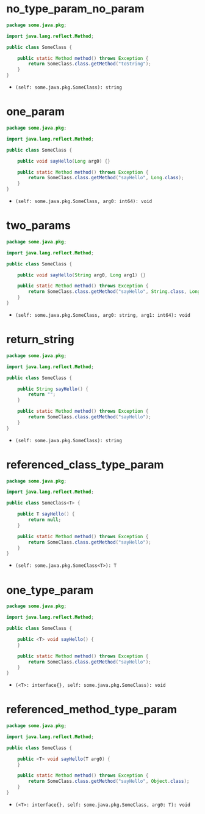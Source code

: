 # no_type_param_no_param

```java
package some.java.pkg;

import java.lang.reflect.Method;

public class SomeClass {

    public static Method method() throws Exception {
        return SomeClass.class.getMethod("toString");
    }
}
```

* `(self: some.java.pkg.SomeClass): string`

# one_param

```java
package some.java.pkg;

import java.lang.reflect.Method;

public class SomeClass {

    public void sayHello(Long arg0) {}

    public static Method method() throws Exception {
        return SomeClass.class.getMethod("sayHello", Long.class);
    }
}
```

* `(self: some.java.pkg.SomeClass, arg0: int64): void`

# two_params

```java
package some.java.pkg;

import java.lang.reflect.Method;

public class SomeClass {

    public void sayHello(String arg0, Long arg1) {}

    public static Method method() throws Exception {
        return SomeClass.class.getMethod("sayHello", String.class, Long.class);
    }
}
```

* `(self: some.java.pkg.SomeClass, arg0: string, arg1: int64): void`

# return_string

```java
package some.java.pkg;

import java.lang.reflect.Method;

public class SomeClass {

    public String sayHello() {
        return "";
    }

    public static Method method() throws Exception {
        return SomeClass.class.getMethod("sayHello");
    }
}
```

* `(self: some.java.pkg.SomeClass): string`

# referenced_class_type_param

```java
package some.java.pkg;

import java.lang.reflect.Method;

public class SomeClass<T> {

    public T sayHello() {
        return null;
    }

    public static Method method() throws Exception {
        return SomeClass.class.getMethod("sayHello");
    }
}
```

* `(self: some.java.pkg.SomeClass<T>): T`

# one_type_param

```java
package some.java.pkg;

import java.lang.reflect.Method;

public class SomeClass {

    public <T> void sayHello() {
    }

    public static Method method() throws Exception {
        return SomeClass.class.getMethod("sayHello");
    }
}
```

* `(<T>: interface{}, self: some.java.pkg.SomeClass): void`

# referenced_method_type_param

```java
package some.java.pkg;

import java.lang.reflect.Method;

public class SomeClass {

    public <T> void sayHello(T arg0) {
    }

    public static Method method() throws Exception {
        return SomeClass.class.getMethod("sayHello", Object.class);
    }
}
```

* `(<T>: interface{}, self: some.java.pkg.SomeClass, arg0: T): void`
